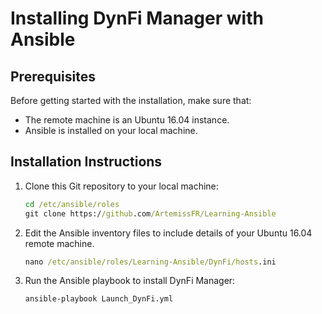 
# Installing DynFi Manager with Ansible

## Prerequisites

Before getting started with the installation, make sure that:

- The remote machine is an Ubuntu 16.04 instance.
- Ansible is installed on your local machine.

## Installation Instructions

1. Clone this Git repository to your local machine:

   ```cmd
   cd /etc/ansible/roles
   git clone https://github.com/ArtemissFR/Learning-Ansible
   ```

2. Edit the Ansible inventory files to include details of your Ubuntu 16.04 remote machine.
   ```cmd
   nano /etc/ansible/roles/Learning-Ansible/DynFi/hosts.ini
   ```

3. Run the Ansible playbook to install DynFi Manager:

   ```bash
   ansible-playbook Launch_DynFi.yml
   ```
